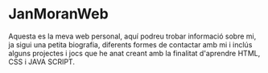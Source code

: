 # JanMoranWeb

Aquesta es la meva web personal, aquí podreu trobar informació sobre mi, ja sigui una petita biografia, diferents formes de contactar amb mi i inclús alguns projectes i jocs que he anat creant amb la finalitat d'aprendre HTML, CSS i JAVA SCRIPT.
